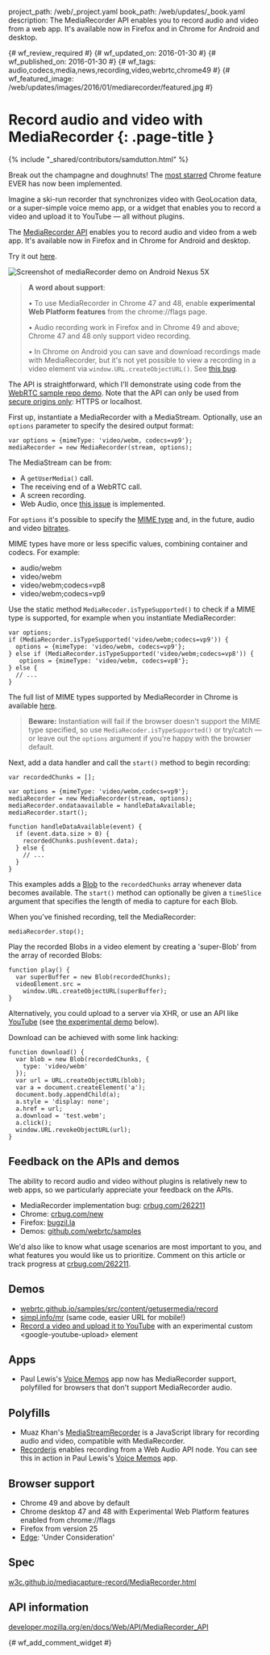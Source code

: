 project_path: /web/_project.yaml
book_path: /web/updates/_book.yaml
description: The MediaRecorder API enables you to record audio and video from a web app. It's available now in Firefox and in Chrome for Android and desktop.

{# wf_review_required #}
{# wf_updated_on: 2016-01-30 #}
{# wf_published_on: 2016-01-30 #}
{# wf_tags: audio,codecs,media,news,recording,video,webrtc,chrome49 #}
{# wf_featured_image: /web/updates/images/2016/01/mediarecorder/featured.jpg #}

# Record audio and video with MediaRecorder {: .page-title }

{% include "_shared/contributors/samdutton.html" %}



<style>
@media screen and (max-width: 500px) {
  img.screenshot {
    max-width: 100%;
  }
}
</style>


Break out the champagne and doughnuts!  The <a href="https://code.google.com/p/chromium/issues/detail?id=113676">most starred</a> Chrome feature EVER has now been implemented.

Imagine a ski-run recorder that synchronizes video with GeoLocation data, or a super-simple voice memo app, or a widget that enables you to record a video and upload it to YouTube — all without plugins.

The [MediaRecorder API](https://developer.mozilla.org/en-US/docs/Web/API/MediaRecorder_API) enables you to record audio and video from a web app. It's available now in Firefox and in Chrome for Android and desktop.

Try it out [here](https://webrtc.github.io/samples/src/content/getusermedia/record).

<img class="screenshot" src="/web/updates/images/2016/01/mediarecorder/screenshot.jpg" alt="Screenshot of mediaRecorder demo on Android Nexus 5X">

> <strong>A word about support</strong>:
>
> • To use MediaRecorder in Chrome 47 and 48, enable **experimental Web Platform features** from the chrome://flags page.
>
> • Audio recording work in Firefox and in Chrome 49 and above; Chrome 47 and 48 only support video recording.
>
> • In Chrome on Android you can save and download recordings made with MediaRecorder, but it's not yet possible to view a recording in a video element via `window.URL.createObjectURL()`. See [this bug](https://code.google.com/p/chromium/issues/detail?id=253465).

The API is straightforward, which I'll demonstrate using code from the [WebRTC sample repo demo](https://webrtc.github.io/samples/src/content/getusermedia/record). Note that the API can only be used from [secure origins only](https://www.chromium.org/Home/chromium-security/deprecating-powerful-features-on-insecure-origins): HTTPS or localhost.

First up, instantiate a MediaRecorder with a MediaStream. Optionally, use an `options` parameter to specify the desired output format:


    var options = {mimeType: 'video/webm, codecs=vp9'};
    mediaRecorder = new MediaRecorder(stream, options);
    

The MediaStream can be from:

* A `getUserMedia()` call.
* The receiving end of a WebRTC call.
* A screen recording.
* Web Audio, once [this issue](https://codereview.chromium.org/1579693006) is implemented.

For `options` it's possible to specify the [MIME type](https://developer.mozilla.org/en-US/docs/Web/API/MediaRecorder/MediaRecorder) and, in the future, audio and video [bitrates](https://developer.mozilla.org/en-US/docs/Web/API/MediaRecorder/MediaRecorder).

MIME types have more or less specific values, combining container and codecs. For example:

* audio/webm
* video/webm
* video/webm;codecs=vp8
* video/webm;codecs=vp9

Use the static method `MediaRecoder.isTypeSupported()` to check if a MIME type is supported, for example when you instantiate MediaRecorder:


    var options;
    if (MediaRecorder.isTypeSupported('video/webm;codecs=vp9')) {
      options = {mimeType: 'video/webm, codecs=vp9'};
    } else if (MediaRecorder.isTypeSupported('video/webm;codecs=vp8')) {
       options = {mimeType: 'video/webm, codecs=vp8'};
    } else {
      // ...
    }
    

The full list of MIME types supported by MediaRecorder in Chrome is available [here](https://code.google.com/p/chromium/codesearch#chromium/src/third_party/WebKit/LayoutTests/fast/mediarecorder/MediaRecorder-isTypeSupported.html).

> <strong>Beware:</strong> Instantiation will fail if the browser doesn't support the MIME type specified, so use `MediaRecoder.isTypeSupported()` or try/catch — or leave out the `options` argument if you're happy with the browser default.

Next, add a data handler and call the `start()` method to begin recording:


    var recordedChunks = [];
    
    var options = {mimeType: 'video/webm,codecs=vp9'};
    mediaRecorder = new MediaRecorder(stream, options);
    mediaRecorder.ondataavailable = handleDataAvailable;
    mediaRecorder.start();
    
    function handleDataAvailable(event) {
      if (event.data.size > 0) {
        recordedChunks.push(event.data);
      } else {
        // ...
      }
    }
    

This examples adds a [Blob](https://developer.mozilla.org/en-US/docs/Web/API/Blob) to the `recordedChunks` array whenever data becomes available. The `start()` method can optionally be given a `timeSlice` argument that specifies the length of media  to capture for each Blob.

When you've finished recording, tell the MediaRecorder:


    mediaRecorder.stop();
    

Play the recorded Blobs in a video element by creating a 'super-Blob' from the array of recorded Blobs:


    function play() {
      var superBuffer = new Blob(recordedChunks);
      videoElement.src =
        window.URL.createObjectURL(superBuffer);
    }
    

Alternatively, you could upload to a server via XHR, or use an API like [YouTube](https://developers.google.com/youtube/v3/code_samples/javascript#upload_video) (see [the experimental demo](https://jeffy.info/google-youtube-upload/components/google-youtube-upload/demo/) below).

Download can be achieved with some link hacking:


    function download() {
      var blob = new Blob(recordedChunks, {
        type: 'video/webm'
      });
      var url = URL.createObjectURL(blob);
      var a = document.createElement('a');
      document.body.appendChild(a);
      a.style = 'display: none';
      a.href = url;
      a.download = 'test.webm';
      a.click();
      window.URL.revokeObjectURL(url);
    }
    

## Feedback on the APIs and demos

The ability to record audio and video without plugins is relatively new to web apps, so we particularly appreciate your feedback on the APIs.

* MediaRecorder implementation bug: [crbug.com/262211](https://crbug.com/262211)
* Chrome: [crbug.com/new](https://crbug.com/new)
* Firefox: [bugzil.la](https://bugzil.la)
* Demos: [github.com/webrtc/samples](https://github.com/webrtc/samples/issues/new)

We'd also like to know what usage scenarios are most important to you, and what features you would like us to prioritize. Comment on this article or track progress at [crbug.com/262211](https://crbug.com/262211).

## Demos
* [webrtc.github.io/samples/src/content/getusermedia/record](https://webrtc.github.io/samples/src/content/getusermedia/record/)
* [simpl.info/mr](https://simpl.info/mediarecorder) (same code, easier URL for mobile!)
* [Record a video and upload it to YouTube](https://jeffy.info/google-youtube-upload/components/google-youtube-upload/demo/) with an experimental custom &lt;google-youtube-upload&gt; element

## Apps
* Paul Lewis's [Voice Memos](https://voice-memos.appspot.com/) app now has MediaRecorder support, polyfilled for browsers that don't support MediaRecorder audio.

## Polyfills
* Muaz Khan's [MediaStreamRecorder](https://www.webrtc-experiment.com/msr/) is a JavaScript library for recording audio and video, compatible with MediaRecorder.
* [Recorderjs](https://github.com/mattdiamond/Recorderjs) enables recording from a Web Audio API node. You can see this in action in Paul Lewis's [Voice Memos](https://voice-memos.appspot.com/) app.

## Browser support
* Chrome 49 and above by default
* Chrome desktop 47 and 48 with Experimental Web Platform features enabled from chrome://flags
* Firefox from version 25
* [Edge](https://dev.windows.com/en-us/microsoft-edge/platform/status/mediarecorder): 'Under Consideration'

## Spec
[w3c.github.io/mediacapture-record/MediaRecorder.html](https://w3c.github.io/mediacapture-record/MediaRecorder.html)

## API information
[developer.mozilla.org/en/docs/Web/API/MediaRecorder_API](https://developer.mozilla.org/en/docs/Web/API/MediaRecorder_API)


{# wf_add_comment_widget #}
